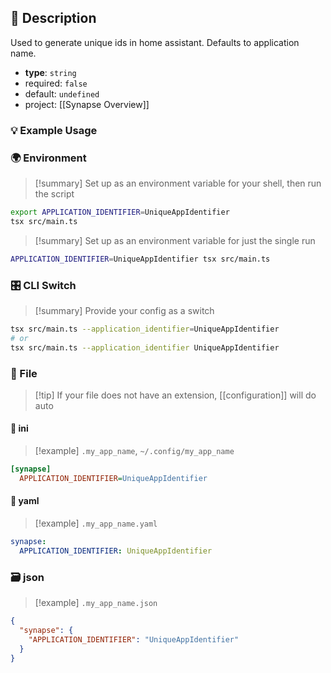 ## 📜 Description

Used to generate unique ids in home assistant. Defaults to application name.

- **type**: `string`
- required: `false`
- default: `undefined`
- project: [[Synapse Overview]]

### 💡 Example Usage

### 🌍 Environment

> [!summary] Set up as an environment variable for your shell, then run the script
```bash
export APPLICATION_IDENTIFIER=UniqueAppIdentifier
tsx src/main.ts
```
> [!summary] Set up as an environment variable for just the single run

```bash
APPLICATION_IDENTIFIER=UniqueAppIdentifier tsx src/main.ts
```
### 🎛️ CLI Switch

> [!summary] Provide your config as a switch
```bash
tsx src/main.ts --application_identifier=UniqueAppIdentifier
# or
tsx src/main.ts --application_identifier UniqueAppIdentifier
```
### 📁 File
> [!tip] If your file does not have an extension, [[configuration]] will do auto
#### 📘 ini

> [!example] 
> `.my_app_name`, `~/.config/my_app_name`

```ini
[synapse]
  APPLICATION_IDENTIFIER=UniqueAppIdentifier
```
#### 📄 yaml

> [!example]
> `.my_app_name.yaml`

```yaml
synapse:
  APPLICATION_IDENTIFIER: UniqueAppIdentifier
```
### 🗃️ json

> [!example]
> `.my_app_name.json`

```json
{
  "synapse": {
    "APPLICATION_IDENTIFIER": "UniqueAppIdentifier"
  }
}
```